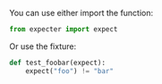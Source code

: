 You can use either import the function:

```python
from expecter import expect
```

Or use the fixture:

```python
def test_foobar(expect):
    expect("foo") != "bar"
```


